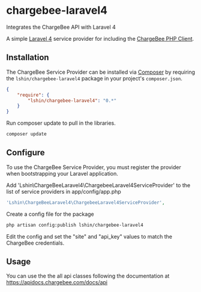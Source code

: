chargebee-laravel4
==================

Integrates the ChargeBee API with Laravel 4

A simple [Laravel 4](http://four.laravel.com/) service provider for including the [ChargeBee PHP Client](https://github.com/chargebee/chargebee-php).

## Installation

The ChargeBee Service Provider can be installed via [Composer](http://getcomposer.org) by requiring the
`lshin/chargebee-laravel4` package in your project's `composer.json`.

```json
{
    "require": {
        "lshin/chargebee-laravel4": "0.*"
    }
}
```

Run composer update to pull in the libraries.
```bash
composer update
```


## Configure

To use the ChargeBee Service Provider, you must register the provider when bootstrapping your Laravel application.

Add 'Lshin\ChargeBeeLaravel4\ChargebeeLaravel4ServiceProvider' to the list of service providers in app/config/app.php
```php
'Lshin\ChargeBeeLaravel4\ChargebeeLaravel4ServiceProvider',
```

Create a config file for the package
```bash
php artisan config:publish lshin/chargebee-laravel4
```

Edit the config and set the "site" and "api_key" values to match the ChargeBee credentials.

## Usage

You can use the the all api classes following the documentation at https://apidocs.chargebee.com/docs/api
